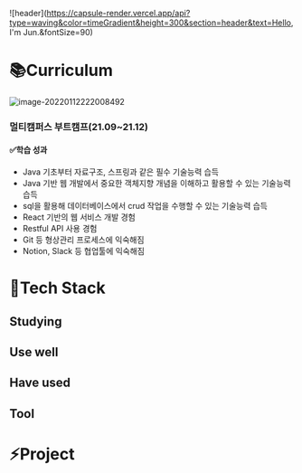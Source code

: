 ![header](https://capsule-render.vercel.app/api?type=waving&color=timeGradient&height=300&section=header&text=Hello, I'm Jun.&fontSize=90)	

# :books:Curriculum

![image-20220112222008492](C:\Users\User\Desktop\dudwns0921\md-images\image-20220112222008492.png)	

### 멀티캠퍼스 부트캠프(21.09~21.12)

#### :white_check_mark:학습 성과

- Java 기초부터 자료구조, 스프링과 같은 필수 기술능력 습득
-  Java 기반 웹 개발에서 중요한 객체지향 개념을 이해하고 활용할 수 있는 기술능력 습득 
- sql을 활용해 데이터베이스에서 crud 작업을 수행할 수 있는 기술능력 습득 
- React 기반의 웹 서비스 개발 경험 
- Restful API 사용 경험 
- Git 등 형상관리 프로세스에 익숙해짐 
- Notion, Slack 등 협업툴에 익숙해짐



# :scroll:Tech Stack

## Studying



## Use well



## Have used



## Tool



# :zap:Project


